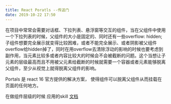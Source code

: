 ```yaml
---
title: React Poratls --传送门
date: 2019-10-22 17:50
---
```


在项目中常常会需要对话框、下拉列表、悬浮窗等交互的组件，当在父组件中使用一个下拉列表的时候，父组件的大小是固定的、同时还有一些overflow: hidden;子组件想要完全展示就变得比较困难，或者不能完全展示、或者阴影被父组件overflow给hidden掉了，同时在用overflow去清除浮动的影响的时候也要考虑到副作用，当元素比较多或者内容比较大的时候会不会被截断的问题。这个当想让子元素的层级最高而且不用被父元素给截断的时候就需要一个容器或者元素能够脱离父组件，至少从视觉上就得脱离父组件的影响。  

Portals 是 react 16 官方提供的解决方案， 使得组件可以脱离父组件从而挂载在页面的任何地方。

在做组件层级的时候 应用的skill
[文档](https://xuzpeng.github.io/2019/05/04/React%E4%BC%A0%E9%80%81%E9%97%A8-Portal/)